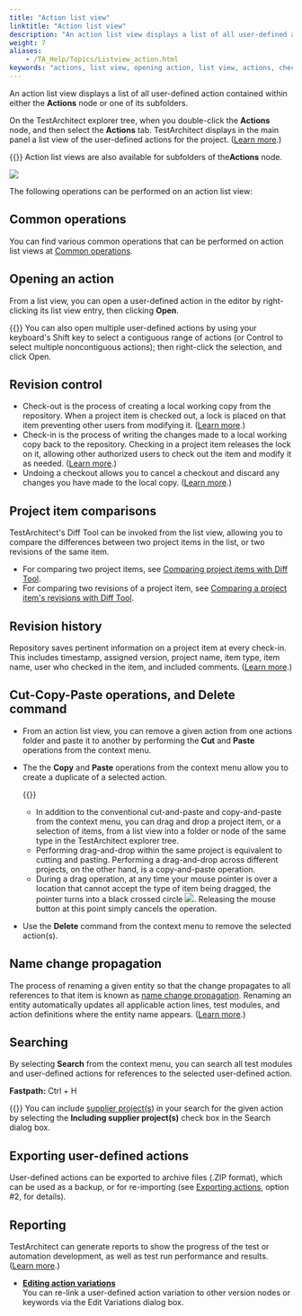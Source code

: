 ```yaml
--- 
title: "Action list view"
linktitle: "Action list view"
description: "An action list view displays a list of all user-defined action contained within either the Actions node or one of its subfolders."
weight: 7
aliases: 
    - /TA_Help/Topics/Listview_action.html
keywords: "actions, list view, opening action, list view, actions, check in, check out, undo, list view, actions, history, renaming, list view,actions, reporting, sorting, filters, exporting, editing multiple fields"
---
```


An action list view displays a list of all user-defined action contained within either the **Actions** node or one of its subfolders.

On the TestArchitect explorer tree, when you double-click the **Actions** node, and then select the **Actions** tab. TestArchitect displays in the main panel a list view of the user-defined actions for the project. \([Learn more](/user-guide/actions/user-defined-actions/).\)

{{<note>}} Action list views are also available for subfolders of the**Actions** node.

![](/images/TA_Help/Images/Listview_action.png)

The following operations can be performed on an action list view:

## Common operations

You can find various common operations that can be performed on action list views at [Common operations](/user-guide/projects-and-project-items/project-items/list-view/common-operations/).

## Opening an action

From a list view, you can open a user-defined action in the editor by right-clicking its list view entry, then clicking **Open**.

{{<tip>}} You can also open multiple user-defined actions by using your keyboard's Shift key to select a contiguous range of actions \(or Control to select multiple noncontiguous actions\); then right-click the selection, and click Open.

## Revision control

-   Check-out is the process of creating a local working copy from the repository. When a project item is checked out, a lock is placed on that item preventing other users from modifying it. \([Learn more](/user-guide/projects-and-project-items/project-items/revision-control/check-out).\)
-   Check-in is the process of writing the changes made to a local working copy back to the repository. Checking in a project item releases the lock on it, allowing other authorized users to check out the item and modify it as needed. \([Learn more](/user-guide/projects-and-project-items/project-items/revision-control/check-in).\)
-   Undoing a checkout allows you to cancel a checkout and discard any changes you have made to the local copy. \([Learn more](/user-guide/projects-and-project-items/project-items/revision-control/undo-check-out).\)

## Project item comparisons

TestArchitect's Diff Tool can be invoked from the list view, allowing you to compare the differences between two project items in the list, or two revisions of the same item.

-   For comparing two project items, see [Comparing project items with Diff Tool](/user-guide/getting-started/working-with-testarchitect-client/advanced-features-of-testarchitect-client/diff-tool/diff-tool-for-project-items/comparing-project-items).
-   For comparing two revisions of a project item, see [Comparing a project item's revisions with Diff Tool](/user-guide/getting-started/working-with-testarchitect-client/advanced-features-of-testarchitect-client/diff-tool/diff-tool-for-project-items/comparing-revisions).

## Revision history

Repository saves pertinent information on a project item at every check-in. This includes timestamp, assigned version, project name, item type, item name, user who checked in the item, and included comments. \([Learn more](/user-guide/projects-and-project-items/project-items/revision-control/revision-history/).\)

## Cut-Copy-Paste operations, and Delete command

-   From an action list view, you can remove a given action from one actions folder and paste it to another by performing the **Cut** and **Paste** operations from the context menu.
-   The the **Copy** and **Paste** operations from the context menu allow you to create a duplicate of a selected action.

    {{<tip>}}

    -   In addition to the conventional cut-and-paste and copy-and-paste from the context menu, you can drag and drop a project item, or a selection of items, from a list view into a folder or node of the same type in the TestArchitect explorer tree.
    -   Performing drag-and-drop within the same project is equivalent to cutting and pasting. Performing a drag-and-drop across different projects, on the other hand, is a copy-and-paste operation.
    -   During a drag operation, at any time your mouse pointer is over a location that cannot accept the type of item being dragged, the pointer turns into a black crossed circle ![](/images/TA_Help/Images/black_cross_icon.png). Releasing the mouse button at this point simply cancels the operation.
-   Use the **Delete** command from the context menu to remove the selected action\(s\).

## Name change propagation

The process of renaming a given entity so that the change propagates to all references to that item is known as [name change propagation](/user-guide/support/glossary-of-terms/name-change-propagation). Renaming an entity automatically updates all applicable action lines, test modules, and action definitions where the entity name appears. \([Learn more](/user-guide/projects-and-project-items/project-items/name-change-propagation).\)

## Searching

By selecting **Search** from the context menu, you can search all test modules and user-defined actions for references to the selected user-defined action.

**Fastpath:** Ctrl + H

{{<tip>}} You can include [supplier project\(s](/user-guide/projects-and-project-items/projects-in-testarchitect/project-subscription/)\) in your search for the given action by selecting the **Including supplier project\(s\)** check box in the Search dialog box.

## Exporting user-defined actions

User-defined actions can be exported to archive files \(.ZIP format\), which can be used as a backup, or for re-importing \(see [Exporting actions](/user-guide/actions/user-defined-actions/exporting-actions), option \#2, for details\).

## Reporting

TestArchitect can generate reports to show the progress of the test or automation development, as well as test run performance and results. \([Learn more](/user-guide/reporting-and-dashboard/reporting/creating-reports#choice_oj2_cwb_cw).\)

-   **[Editing action variations](/user-guide/projects-and-project-items/project-items/list-view/action-list-view/editing-action-variations)**  
You can re-link a user-defined action variation to other version nodes or keywords via the Edit Variations dialog box.




